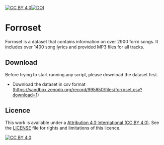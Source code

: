 [![CC BY 4.0][cc-by-shield]][cc-by][![DOI](https://sandbox.zenodo.org/badge/DOI/10.5072/zenodo.995888.svg)](https://sandbox.zenodo.org/record/995888#.YvrmUXZKg2w)

# Forroset
Forroset is a dataset that contains information on over 2900 forró songs. It includes over 1400 song lyrics and provided MP3 files for all tracks.

## Download
Before trying to start running any script, please download the dataset first. 

* Download the dataset in csv format (https://sandbox.zenodo.org/record/995650/files/forroset.csv?download=1)

## Licence
This work is available under a [Attribution 4.0 International (CC BY 4.0)][cc-by]. See the [LICENSE](https://github.com/lucas-fpaiva/Forroset/blob/main/LICENCE.md) file for rights and limitations of this licence.

[![CC BY 4.0][cc-by-image]][cc-by]

[cc-by]: http://creativecommons.org/licenses/by/4.0/
[cc-by-image]: https://i.creativecommons.org/l/by/4.0/88x31.png
[cc-by-shield]: https://img.shields.io/badge/License-CC%20BY%204.0-lightgrey.svg
